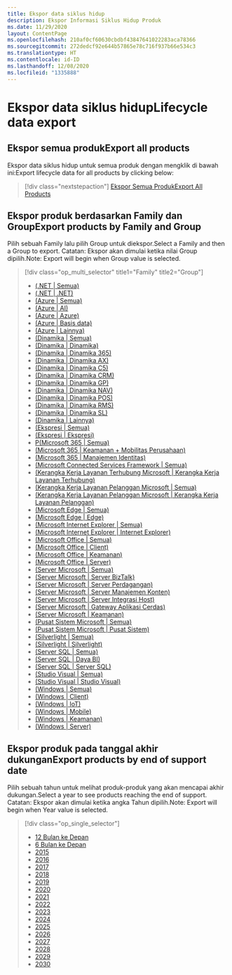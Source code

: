 ```yaml
---
title: Ekspor data siklus hidup
description: Ekspor Informasi Siklus Hidup Produk
ms.date: 11/29/2020
layout: ContentPage
ms.openlocfilehash: 210af0cf60630cbdbf43847641022283aca78366
ms.sourcegitcommit: 272dedcf92e644b57865e78c716f937b66e534c3
ms.translationtype: HT
ms.contentlocale: id-ID
ms.lasthandoff: 12/08/2020
ms.locfileid: "1335888"
---
```

# <a name="lifecycle-data-export"></a><span data-ttu-id="a060f-103">Ekspor data siklus hidup</span><span class="sxs-lookup"><span data-stu-id="a060f-103">Lifecycle data export</span></span>

## <a name="export-all-products"></a><span data-ttu-id="a060f-104">Ekspor semua produk</span><span class="sxs-lookup"><span data-stu-id="a060f-104">Export all products</span></span>
<span data-ttu-id="a060f-105">Ekspor data siklus hidup untuk semua produk dengan mengklik di bawah ini:</span><span class="sxs-lookup"><span data-stu-id="a060f-105">Export lifecycle data for all products by clicking below:</span></span>

> [!div class="nextstepaction"]
> [<span data-ttu-id="a060f-106">Ekspor Semua Produk</span><span class="sxs-lookup"><span data-stu-id="a060f-106">Export All Products</span></span>](https://app-omaha-prod.azurewebsites.net/api/PublishedListings/Export)

## <a name="export-products-by-family-and-group"></a><span data-ttu-id="a060f-107">Ekspor produk berdasarkan Family dan Group</span><span class="sxs-lookup"><span data-stu-id="a060f-107">Export products by Family and Group</span></span>
<span data-ttu-id="a060f-108">Pilih sebuah Family lalu pilih Group untuk diekspor.</span><span class="sxs-lookup"><span data-stu-id="a060f-108">Select a Family and then a Group to export.</span></span> <span data-ttu-id="a060f-109">Catatan: Ekspor akan dimulai ketika nilai Group dipilih.</span><span class="sxs-lookup"><span data-stu-id="a060f-109">Note: Export will begin when Group value is selected.</span></span> 

> [!div class="op_multi_selector" title1="Family" title2="Group"]
> - [(.NET | Semua)](https://app-omaha-prod.azurewebsites.net/api/PublishedListings/Export(family='.NET'))
> - [(.NET | .NET)](https://app-omaha-prod.azurewebsites.net/api/PublishedListings/Export(family='.NET',group='.NET'))
> - [(Azure | Semua)](https://app-omaha-prod.azurewebsites.net/api/PublishedListings/Export(family='Azure'))
> - [(Azure | AI)](https://app-omaha-prod.azurewebsites.net/api/PublishedListings/Export(family='Azure',group='AI'))
> - [(Azure | Azure)](https://app-omaha-prod.azurewebsites.net/api/PublishedListings/Export(family='Azure',group='Azure'))
> - [(Azure | Basis data)](https://app-omaha-prod.azurewebsites.net/api/PublishedListings/Export(family='Azure',group='Databases'))
> - [(Azure | Lainnya)](https://app-omaha-prod.azurewebsites.net/api/PublishedListings/Export(family='Azure',group='Other'))
> - [(Dinamika | Semua)](https://app-omaha-prod.azurewebsites.net/api/PublishedListings/Export(family='Dynamics'))
> - [(Dinamika | Dinamika)](https://app-omaha-prod.azurewebsites.net/api/PublishedListings/Export(family='Dynamics',group='Dynamics'))
> - [(Dinamika | Dinamika 365)](https://app-omaha-prod.azurewebsites.net/api/PublishedListings/Export(family='Dynamics',group='Dynamics%20365'))
> - [(Dinamika | Dinamika AX)](https://app-omaha-prod.azurewebsites.net/api/PublishedListings/Export(family='Dynamics',group='Dynamics%20AX'))
> - [(Dinamika | Dinamika C5)](https://app-omaha-prod.azurewebsites.net/api/PublishedListings/Export(family='Dynamics',group='Dynamics%20C5'))
> - [(Dinamika | Dinamika CRM)](https://app-omaha-prod.azurewebsites.net/api/PublishedListings/Export(family='Dynamics',group='Dynamics%20CRM'))
> - [(Dinamika | Dinamika GP)](https://app-omaha-prod.azurewebsites.net/api/PublishedListings/Export(family='Dynamics',group='Dynamics%20GP'))
> - [(Dinamika | Dinamika NAV)](https://app-omaha-prod.azurewebsites.net/api/PublishedListings/Export(family='Dynamics',group='Dynamics%20NAV'))
> - [(Dinamika | Dinamika POS)](https://app-omaha-prod.azurewebsites.net/api/PublishedListings/Export(family='Dynamics',group='Dynamics%20POS'))
> - [(Dinamika | Dinamika RMS)](https://app-omaha-prod.azurewebsites.net/api/PublishedListings/Export(family='Dynamics',group='Dynamics%20RMS'))
> - [(Dinamika | Dinamika SL)](https://app-omaha-prod.azurewebsites.net/api/PublishedListings/Export(family='Dynamics',group='Dynamics%20SL'))
> - [(Dinamika | Lainnya)](https://app-omaha-prod.azurewebsites.net/api/PublishedListings/Export(family='Dynamics',group='Other'))
> - [(Ekspresi | Semua)](https://app-omaha-prod.azurewebsites.net/api/PublishedListings/Export(family='Expression'))
> - [(Ekspresi | Ekspresi)](https://app-omaha-prod.azurewebsites.net/api/PublishedListings/Export(family='Expression',group='Expression'))
> - [P(Microsoft 365 | Semua)](https://app-omaha-prod.azurewebsites.net/api/PublishedListings/Export(family='Microsoft%20365'))
> - [(Microsoft 365 | Keamanan + Mobilitas Perusahaan)](https://app-omaha-prod.azurewebsites.net/api/PublishedListings/Export(family='Microsoft%20365',group='Enterprise%20Mobility%20%2B%20Security'))
> - [(Microsoft 365 | Manajemen Identitas)](https://app-omaha-prod.azurewebsites.net/api/PublishedListings/Export(family='Microsoft%20365',group='Identity%20Management'))
> - [(Microsoft Connected Services Framework | Semua)](https://app-omaha-prod.azurewebsites.net/api/PublishedListings/Export(family='Microsoft%20Connected%20Services%20Framework'))
> - [(Kerangka Kerja Layanan Terhubung Microsoft | Kerangka Kerja Layanan Terhubung)](https://app-omaha-prod.azurewebsites.net/api/PublishedListings/Export(family='Microsoft%20Connected%20Services%20Framework',group='Connected%20Services%20Framework'))
> - [(Kerangka Kerja Layanan Pelanggan Microsoft | Semua)](https://app-omaha-prod.azurewebsites.net/api/PublishedListings/Export(family='Microsoft%20Customer%20Care%20Framework'))
> - [(Kerangka Kerja Layanan Pelanggan Microsoft | Kerangka Kerja Layanan Pelanggan)](https://app-omaha-prod.azurewebsites.net/api/PublishedListings/Export(family='Microsoft%20Customer%20Care%20Framework',group='Customer%20Care%20Framework'))
> - [(Microsoft Edge | Semua)](https://app-omaha-prod.azurewebsites.net/api/PublishedListings/Export(family='Microsoft%20Edge'))
> - [(Microsoft Edge | Edge)](https://app-omaha-prod.azurewebsites.net/api/PublishedListings/Export(family='Microsoft%20Edge',group='Edge'))
> - [(Microsoft Internet Explorer | Semua)](https://app-omaha-prod.azurewebsites.net/api/PublishedListings/Export(family='Microsoft%20Internet%20Explorer'))
> - [(Microsoft Internet Explorer | Internet Explorer)](https://app-omaha-prod.azurewebsites.net/api/PublishedListings/Export(family='Microsoft%20Internet%20Explorer',group='Internet%20Explorer'))
> - [(Microsoft Office | Semua)](https://app-omaha-prod.azurewebsites.net/api/PublishedListings/Export(family='Microsoft%20Office'))
> - [(Microsoft Office | Client)](https://app-omaha-prod.azurewebsites.net/api/PublishedListings/Export(family='Microsoft%20Office',group='Client'))
> - [(Microsoft Office | Keamanan)](https://app-omaha-prod.azurewebsites.net/api/PublishedListings/Export(family='Microsoft%20Office',group='Security'))
> - [(Microsoft Office | Server)](https://app-omaha-prod.azurewebsites.net/api/PublishedListings/Export(family='Microsoft%20Office',group='Server'))
> - [(Server Microsoft | Semua)](https://app-omaha-prod.azurewebsites.net/api/PublishedListings/Export(family='Microsoft%20Servers'))
> - [(Server Microsoft | Server BizTalk)](https://app-omaha-prod.azurewebsites.net/api/PublishedListings/Export(family='Microsoft%20Servers',group='BizTalk%20Server'))
> - [(Server Microsoft | Server Perdagangan)](https://app-omaha-prod.azurewebsites.net/api/PublishedListings/Export(family='Microsoft%20Servers',group='Commerce%20Server'))
> - [(Server Microsoft | Server Manajemen Konten)](https://app-omaha-prod.azurewebsites.net/api/PublishedListings/Export(family='Microsoft%20Servers',group='Content%20Management%20Server'))
> - [(Server Microsoft | Server Integrasi Host)](https://app-omaha-prod.azurewebsites.net/api/PublishedListings/Export(family='Microsoft%20Servers',group='Host%20Integration%20Server'))
> - [(Server Microsoft | Gateway Aplikasi Cerdas)](https://app-omaha-prod.azurewebsites.net/api/PublishedListings/Export(family='Microsoft%20Servers',group='Intelligent%20Application%20Gateway'))
> - [(Server Microsoft | Keamanan)](https://app-omaha-prod.azurewebsites.net/api/PublishedListings/Export(family='Microsoft%20Servers',group='Security'))
> - [(Pusat Sistem Microsoft | Semua)](https://app-omaha-prod.azurewebsites.net/api/PublishedListings/Export(family='Microsoft%20System%20Center'))
> - [(Pusat Sistem Microsoft | Pusat Sistem)](https://app-omaha-prod.azurewebsites.net/api/PublishedListings/Export(family='Microsoft%20System%20Center',group='System%20Center'))
> - [(Silverlight | Semua)](https://app-omaha-prod.azurewebsites.net/api/PublishedListings/Export(family='Silverlight'))
> - [(Silverlight | Silverlight)](https://app-omaha-prod.azurewebsites.net/api/PublishedListings/Export(family='Silverlight',group='Silverlight'))
> - [(Server SQL | Semua)](https://app-omaha-prod.azurewebsites.net/api/PublishedListings/Export(family='SQL%20Server'))
> - [(Server SQL | Daya BI)](https://app-omaha-prod.azurewebsites.net/api/PublishedListings/Export(family='SQL%20Server',group='Power%20BI'))
> - [(Server SQL | Server SQL)](https://app-omaha-prod.azurewebsites.net/api/PublishedListings/Export(family='SQL%20Server',group='SQL%20Server'))
> - [(Studio Visual | Semua)](https://app-omaha-prod.azurewebsites.net/api/PublishedListings/Export(family='Visual%20Studio'))
> - [(Studio Visual | Studio Visual)](https://app-omaha-prod.azurewebsites.net/api/PublishedListings/Export(family='Visual%20Studio',group='Visual%20Studio'))
> - [(Windows | Semua)](https://app-omaha-prod.azurewebsites.net/api/PublishedListings/Export(family='Windows'))
> - [(Windows | Client)](https://app-omaha-prod.azurewebsites.net/api/PublishedListings/Export(family='Windows',group='Client'))
> - [(Windows | IoT)](https://app-omaha-prod.azurewebsites.net/api/PublishedListings/Export(family='Windows',group='IoT'))
> - [(Windows | Mobile)](https://app-omaha-prod.azurewebsites.net/api/PublishedListings/Export(family='Windows',group='Mobile'))
> - [(Windows | Keamanan)](https://app-omaha-prod.azurewebsites.net/api/PublishedListings/Export(family='Windows',group='Security'))
> - [(Windows | Server)](https://app-omaha-prod.azurewebsites.net/api/PublishedListings/Export(family='Windows',group='Server'))

## <a name="export-products-by-end-of-support-date"></a><span data-ttu-id="a060f-170">Ekspor produk pada tanggal akhir dukungan</span><span class="sxs-lookup"><span data-stu-id="a060f-170">Export products by end of support date</span></span>
<span data-ttu-id="a060f-171">Pilih sebuah tahun untuk melihat produk-produk yang akan mencapai akhir dukungan.</span><span class="sxs-lookup"><span data-stu-id="a060f-171">Select a year to see products reaching the end of support.</span></span> <span data-ttu-id="a060f-172">Catatan: Ekspor akan dimulai ketika angka Tahun dipilih.</span><span class="sxs-lookup"><span data-stu-id="a060f-172">Note: Export will begin when Year value is selected.</span></span>

> [!div class="op_single_selector"]
> - [12 Bulan ke Depan](https://app-omaha-prod.azurewebsites.net/api/PublishedListings/Export(endOfSupportMonths=12))
> - [6 Bulan ke Depan](https://app-omaha-prod.azurewebsites.net/api/PublishedListings/Export(endOfSupportMonths=6))
> - [2015](https://app-omaha-prod.azurewebsites.net/api/PublishedListings/Export(endOfSupportYear=2015))
> - [2016](https://app-omaha-prod.azurewebsites.net/api/PublishedListings/Export(endOfSupportYear=2016))
> - [2017](https://app-omaha-prod.azurewebsites.net/api/PublishedListings/Export(endOfSupportYear=2017))
> - [2018](https://app-omaha-prod.azurewebsites.net/api/PublishedListings/Export(endOfSupportYear=2018))
> - [2019](https://app-omaha-prod.azurewebsites.net/api/PublishedListings/Export(endOfSupportYear=2019))
> - [2020](https://app-omaha-prod.azurewebsites.net/api/PublishedListings/Export(endOfSupportYear=2020))
> - [2021](https://app-omaha-prod.azurewebsites.net/api/PublishedListings/Export(endOfSupportYear=2021))
> - [2022](https://app-omaha-prod.azurewebsites.net/api/PublishedListings/Export(endOfSupportYear=2022))
> - [2023](https://app-omaha-prod.azurewebsites.net/api/PublishedListings/Export(endOfSupportYear=2023))
> - [2024](https://app-omaha-prod.azurewebsites.net/api/PublishedListings/Export(endOfSupportYear=2024))
> - [2025](https://app-omaha-prod.azurewebsites.net/api/PublishedListings/Export(endOfSupportYear=2025))
> - [2026](https://app-omaha-prod.azurewebsites.net/api/PublishedListings/Export(endOfSupportYear=2026))
> - [2027](https://app-omaha-prod.azurewebsites.net/api/PublishedListings/Export(endOfSupportYear=2027))
> - [2028](https://app-omaha-prod.azurewebsites.net/api/PublishedListings/Export(endOfSupportYear=2028))
> - [2029](https://app-omaha-prod.azurewebsites.net/api/PublishedListings/Export(endOfSupportYear=2029))
> - [2030](https://app-omaha-prod.azurewebsites.net/api/PublishedListings/Export(endOfSupportYear=2030))
